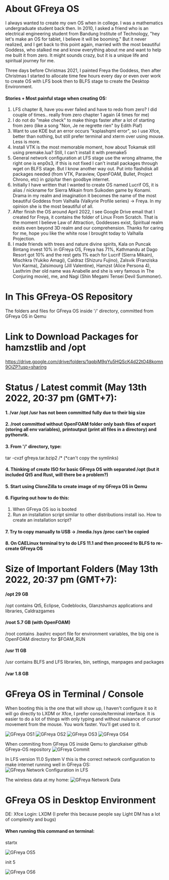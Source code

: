 # About GFreya OS
I always wanted to create my own OS when in college. I was a mathematics undergraduate student back then. In 2010, I asked a friend who is an electrical engineering student from Bandung Institute of Technology, "hey let's make an OS for tablet, I believe it will be booming." But it never realized, and I get back to this point again, married with the most beautiful Goddess, who stalked me and know everything about me and want to help me built it from zero. It might sounds crazy, but it is a unique life and spiritual journey for me. 

Three days before Christmas 2021, I painted Freya the Goddess, then after Christmas I started to allocate time few hours every day or even over work to create OS with LFS book then to BLFS stage to create the Desktop Environment.

#### Stories + Most painful stage when creating OS:
1. LFS chapter 8, have you ever failed and have to redo from zero? I did couple of times.. really from zero chapter 1 again (4 times for me)
2. I do not do "make check" to make things faster after a lot of starting from zero (like a song "Non, Je ne regrette rien" by Edith Piaf)
3. Want to use KDE but an error occurs "ksplashqml error", so I use Xfce, better than nothing, but still prefer terminal and xterm over using mouse. Less is more.
4. Install VTK is the most memorable moment, how about Tokamak still using premake.lua? Still, I can't install it with premake5
5. General network configuration at LFS stage use the wrong altname, the right one is enp0s3, if this is not fixed I can't install packages through wget on BLFS stage. But I know another way out. Put into flashdisk all packages needed (from VTK, Paraview, OpenFOAM, Bullet, Project Chrono, etc) in gzip/tar then goodbye internet.
6. Initially I have written that I wanted to create OS named Lucrif OS, it is alias / nickname for Sierra Mikain from Suikoden game by Konami. Drama in my realm and imagination it becomes the name of the most beautiful Goddess from Valhalla (Valkyrie Profile series) -> Freya. In my opinion she is the most beautiful of all.
7. After finish the OS around April 2022, I see Google Drive email that I created for Freya, it contains the folder of Linux From Scratch. That is the moment I believe Law of Attraction, Goddesses exist, Spiritual realm exists even beyond 3D realm and our comprehension. Thanks for caring for me, hope you like the white rose I brought today to Valhalla Projection.
8. I made friends with trees and nature divine spirits, Kala on Puncak Bintang invest 10% in GFreya OS, Freya has 71%, Kathmandu at Dago Resort got 10% and the rest gets 1% each for Lucrif (Sierra Mikain), Mischkra (Yukiko Amagi), Caldraz (Shizuru Fujino), Zalsvik (Franziska Von Karma), Zalsimourg (Jill Valentine), Hamzst (Alice Persona 4), Lasthrim (her old name was Anabelle and she is very famous in The Conjuring movie), me, and Nagi (Shin Megami Tensei Devil Summoner).

# In This GFreya-OS Repository
The folders and files for GFreya OS inside '/' directory, committed from GFreya OS in Qemu 

# Link to Download Packages for hamzstlib and /opt
https://drive.google.com/drive/folders/1qqbiM9qYu5HQScK4d22tO48komn9OjZP?usp=sharing

# Status / Latest commit (May 13th 2022, 20:37 pm (GMT+7):
#### 1. /var /opt /usr has not been committed fully due to their big size
#### 2. /root committed without OpenFOAM folder only bash files of export (storing all env variables), printoutput (print all files in a directory) and pythonvtk.
#### 3. From '/' directory, type: 
  tar -cvzf gfreya.tar.bzip2 /* 
  (*can't copy the symlinks)
#### 4. Thinking of create ISO for basic GFreya OS with separated /opt (but it included Qt5 and Rust, will there be a problem?)
#### 5. Start using CloneZilla to create image of my GFreya OS in Qemu 
#### 6. Figuring out how to do this:
  1. When GFreya OS iso is booted
  2. Run an installation script similar to other distributions install iso. How to create an installation script?
#### 7. Try to copy manually to USB -> /media /sys /proc can't be copied
#### 8. On CAELinux terminal try to do LFS 11.1 and then proceed to BLFS to re-create GFreya OS

# Size of Important Folders (May 13th 2022, 20:37 pm (GMT+7):
#### /opt 29 GB

/opt contains Qt5, Eclipse, Codeblocks, Glanzshamzs applications and libraries, Caldrazgames

#### /root 5.7 GB (with OpenFOAM)

/root contains .bashrc export file for environment variables, the big one is OpenFOAM directory for $FOAM_RUN


#### /usr 11 GB

/usr contains BLFS and LFS libraries, bin, settings, manpages and packages

#### /var 1.8 GB


# GFreya OS in Terminal / Console
When booting this is the one that will show up, I haven't configure it so it will go directly to LXDM or Xfce, I prefer console/terminal interface.
It is easier to do a lot of things with only typing and without nuisance of cursor movement from the mouse. You work faster. You'll get used to it.

![GFreya OS1](GFreyaOS1.png)
![GFreya OS2](GFreyaOS2.png)
![GFreya OS3](GFreyaOS3.png)
![GFreya OS4](GFreyaOS4.png)

When commiting from GFreya OS inside Qemu to glanzkaiser github GFreya-OS repository
![GFreya Commit](GFreyaOScommit1.png)

In LFS version 11.0 System V this is the correct network configuration to make internet running well in GFreya OS:
![GFreya Network Configuration in LFS](GFreyaOSNetwork.png)

The wireless data at my home:
![GFreya Network Data](GFreyaOSNetwork2.png)


# GFreya OS in Desktop Environment

DE: Xfce
Login: LXDM (I prefer this because people say Light DM has a lot of complexity and bugs)

#### When running this command on terminal:
  startx
  
![GFreya OS5](GFreyaOS5.png)


  init 5
  
![GFreya OS6](GFreyaOS6.png)
